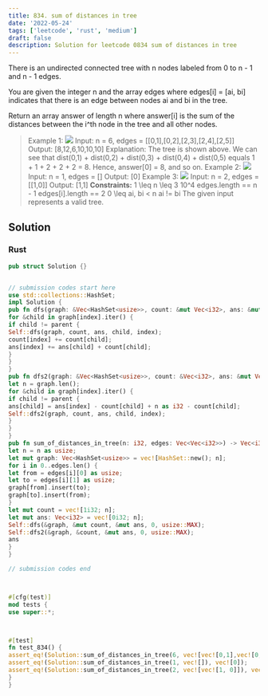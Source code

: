 ```yaml
---
title: 834. sum of distances in tree
date: '2022-05-24'
tags: ['leetcode', 'rust', 'medium']
draft: false
description: Solution for leetcode 0834 sum of distances in tree
---
```




There is an undirected connected tree with n nodes labeled from 0 to n - 1 and n - 1 edges.

You are given the integer n and the array edges where edges[i] <TeX>=</TeX> [ai, bi] indicates that there is an edge between nodes ai and bi in the tree.

Return an array answer of length n where answer[i] is the sum of the distances between the i^th node in the tree and all other nodes.



>   Example 1:
>   ![](https://assets.leetcode.com/uploads/2021/07/23/lc-sumdist1.jpg)
>   Input: n <TeX>=</TeX> 6, edges <TeX>=</TeX> [[0,1],[0,2],[2,3],[2,4],[2,5]]
>   Output: [8,12,6,10,10,10]
>   Explanation: The tree is shown above.
>   We can see that dist(0,1) + dist(0,2) + dist(0,3) + dist(0,4) + dist(0,5)
>   equals 1 + 1 + 2 + 2 + 2 <TeX>=</TeX> 8.
>   Hence, answer[0] <TeX>=</TeX> 8, and so on.
>   Example 2:
>   ![](https://assets.leetcode.com/uploads/2021/07/23/lc-sumdist2.jpg)
>   Input: n <TeX>=</TeX> 1, edges <TeX>=</TeX> []
>   Output: [0]
>   Example 3:
>   ![](https://assets.leetcode.com/uploads/2021/07/23/lc-sumdist3.jpg)
>   Input: n <TeX>=</TeX> 2, edges <TeX>=</TeX> [[1,0]]
>   Output: [1,1]
**Constraints:**
>   	1 <TeX>\leq</TeX> n <TeX>\leq</TeX> 3  10^4
>   	edges.length <TeX>=</TeX><TeX>=</TeX> n - 1
>   	edges[i].length <TeX>=</TeX><TeX>=</TeX> 2
>   	0 <TeX>\leq</TeX> ai, bi < n
>   	ai !<TeX>=</TeX> bi
>   	The given input represents a valid tree.


## Solution


### Rust
```rust
pub struct Solution {}


// submission codes start here
use std::collections::HashSet;
impl Solution {
pub fn dfs(graph: &Vec<HashSet<usize>>, count: &mut Vec<i32>, ans: &mut Vec<i32>, index: usize, parent: usize) {
for &child in graph[index].iter() {
if child != parent {
Self::dfs(graph, count, ans, child, index);
count[index] += count[child];
ans[index] += ans[child] + count[child];
}
}
}
pub fn dfs2(graph: &Vec<HashSet<usize>>, count: &Vec<i32>, ans: &mut Vec<i32>, index: usize, parent: usize) {
let n = graph.len();
for &child in graph[index].iter() {
if child != parent {
ans[child] = ans[index] - count[child] + n as i32 - count[child];
Self::dfs2(graph, count, ans, child, index);
}
}
}
pub fn sum_of_distances_in_tree(n: i32, edges: Vec<Vec<i32>>) -> Vec<i32> {
let n = n as usize;
let mut graph: Vec<HashSet<usize>> = vec![HashSet::new(); n];
for i in 0..edges.len() {
let from = edges[i][0] as usize;
let to = edges[i][1] as usize;
graph[from].insert(to);
graph[to].insert(from);
}
let mut count = vec![1i32; n];
let mut ans: Vec<i32> = vec![0i32; n];
Self::dfs(&graph, &mut count, &mut ans, 0, usize::MAX);
Self::dfs2(&graph, &count, &mut ans, 0, usize::MAX);
ans
}
}

// submission codes end



#[cfg(test)]
mod tests {
use super::*;



#[test]
fn test_834() {
assert_eq!(Solution::sum_of_distances_in_tree(6, vec![vec![0,1],vec![0,2],vec![2,3],vec![2,4],vec![2,5]]), vec![8,12,6,10,10,10]);
assert_eq!(Solution::sum_of_distances_in_tree(1, vec![]), vec![0]);
assert_eq!(Solution::sum_of_distances_in_tree(2, vec![vec![1, 0]]), vec![1, 1]);
}
}

```
